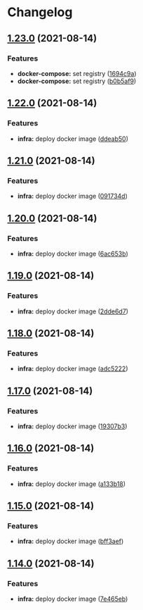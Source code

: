 # Changelog

## [1.23.0](https://www.github.com/jappyjan/ferdig/compare/v1.22.0...v1.23.0) (2021-08-14)


### Features

* **docker-compose:** set registry ([1694c9a](https://www.github.com/jappyjan/ferdig/commit/1694c9a90b44d1d6f516bcbba814f894f055eb12))
* **docker-compose:** set registry ([b0b5af9](https://www.github.com/jappyjan/ferdig/commit/b0b5af932a914b55ee29805c3ebc4a6a26a3f602))

## [1.22.0](https://www.github.com/jappyjan/ferdig/compare/v1.21.0...v1.22.0) (2021-08-14)


### Features

* **infra:** deploy docker image ([ddeab50](https://www.github.com/jappyjan/ferdig/commit/ddeab5057abee2705be897cd7b2a2e674aee39be))

## [1.21.0](https://www.github.com/jappyjan/ferdig/compare/v1.20.0...v1.21.0) (2021-08-14)


### Features

* **infra:** deploy docker image ([091734d](https://www.github.com/jappyjan/ferdig/commit/091734d07a027489048aa169e5f0111250c865b4))

## [1.20.0](https://www.github.com/jappyjan/ferdig/compare/v1.19.0...v1.20.0) (2021-08-14)


### Features

* **infra:** deploy docker image ([6ac653b](https://www.github.com/jappyjan/ferdig/commit/6ac653be93d15dba0e19eee1ec411f4d425832bd))

## [1.19.0](https://www.github.com/jappyjan/ferdig/compare/v1.18.0...v1.19.0) (2021-08-14)


### Features

* **infra:** deploy docker image ([2dde6d7](https://www.github.com/jappyjan/ferdig/commit/2dde6d7914ff9ecb254acc6ba9b9b14b7c584d88))

## [1.18.0](https://www.github.com/jappyjan/ferdig/compare/v1.17.0...v1.18.0) (2021-08-14)


### Features

* **infra:** deploy docker image ([adc5222](https://www.github.com/jappyjan/ferdig/commit/adc5222bb3967ab8e2d9fb887d85923f1eb543ac))

## [1.17.0](https://www.github.com/jappyjan/ferdig/compare/v1.16.0...v1.17.0) (2021-08-14)


### Features

* **infra:** deploy docker image ([19307b3](https://www.github.com/jappyjan/ferdig/commit/19307b3775f17d718497fc70272c1f11484c6f4c))

## [1.16.0](https://www.github.com/jappyjan/ferdig/compare/v1.15.0...v1.16.0) (2021-08-14)


### Features

* **infra:** deploy docker image ([a133b18](https://www.github.com/jappyjan/ferdig/commit/a133b1824e2e798776903ae78217175908dec50f))

## [1.15.0](https://www.github.com/jappyjan/ferdig/compare/v1.14.0...v1.15.0) (2021-08-14)


### Features

* **infra:** deploy docker image ([bff3aef](https://www.github.com/jappyjan/ferdig/commit/bff3aef7d7a49196b2b9b826ffa75532afe68b9f))

## [1.14.0](https://www.github.com/jappyjan/ferdig/compare/v1.13.0...v1.14.0) (2021-08-14)


### Features

* **infra:** deploy docker image ([7e465eb](https://www.github.com/jappyjan/ferdig/commit/7e465ebae6c9c0c74ba5c943c3295674548a8521))

